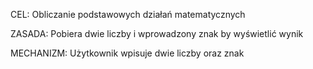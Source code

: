 CEL:
Obliczanie podstawowych działań matematycznych

ZASADA:
Pobiera dwie liczby i wprowadzony znak by wyświetlić wynik

MECHANIZM:
Użytkownik wpisuje dwie liczby oraz znak
